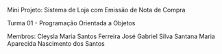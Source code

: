 Mini Projeto: Sistema de Loja com Emissão de Nota de Compra

Turma 01 - Programação Orientada a Objetos 

Membros:
Cleysla Maria Santos Ferreira
José Gabriel Silva Santana
Maria Aparecida Nascimento dos Santos
